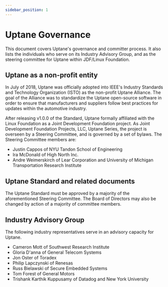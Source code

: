 ```yaml
---
sidebar_position: 1
---
```


# Uptane Governance

This document covers Uptane's governance and committer process. It also lists the individuals who serve on its Industry Advisory Group, and as the steering committee for Uptane within JDF/Linux Foundation.

## Uptane as a non-profit entity

In July of 2018, Uptane was officially adopted into IEEE's Industry Standards and Technology Organization (ISTO) as the non-profit Uptane Alliance. The goal of the Alliance was to standardize the Uptane open-source software in order to ensure that manufacturers and suppliers follow best practices for updates within the automotive industry.

After releasing v1.0.0 of the Standard, Uptane formally affiliated with the Linux Foundation as a Joint Development Foundation project. As Joint Development Foundation Projects, LLC, Uptane Series, the project is overseen by a Steering Committee, and is governed by a set of bylaws. The Steering Committee members are:

- Justin Cappos of NYU Tandon School of Engineering
- Ira McDonald of High North Inc.
- Andre Weimerskirch of Lear Corporation and University of Michigan Transportation Research Institute

## Uptane Standard and related documents

The Uptane Standard must be approved by a majority of the aforementioned Steering Committee. The Board of Directors may also be changed by action of a majority of committee members.

## Industry Advisory Group

The following industry representatives serve in an advisory capacity for Uptane.

- Cameron Mott of Southwest Research Institute
- Gloria D'anna of General Telecom Systems
- Jon Oster of Toradex
- Philip Lapczynski of Renesas
- Russ Bielawski of Secure Embedded Systems
- Tom Forest of General Motors
- Trishank Karthik Kuppusamy of Datadog and New York University
